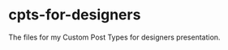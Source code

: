 cpts-for-designers
==================

The files for my Custom Post Types for designers presentation.
